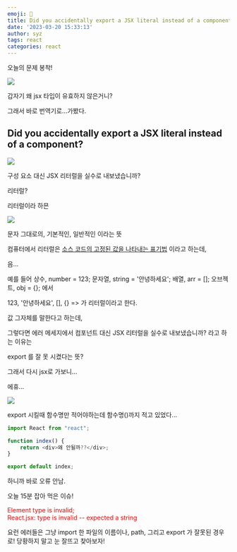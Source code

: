 ```yaml
---
emoji: 🧐
title: Did you accidentally export a JSX literal instead of a component?
date: '2023-03-20 15:33:13'
author: syz
tags: react 
categories: react
---
```


오늘의 문제 봉착!

<style>
.gatsby-resp-image-wrapper {
    margin-left: inherit !important;
}
</style>
<img src="/error_msg1.png"/>

갑자기 왜 jsx 타입이 유효하지 않은거니?

그래서 바로 번역기로...가봤다.

## Did you accidentally export a JSX literal instead of a component?

<img src="/msg.png">

구성 요소 대신 JSX 리터럴을 실수로 내보냈습니까?

리터럴?

리터럴이라 하믄

<img src="/literal.png">

문자 그대로의, 기본적인, 일반적인 이라는 뜻

컴퓨터에서 리터럴은 [소스 코드의 고정된 값을 나타내는 표기법](https://ko.wikipedia.org/wiki/%EB%A6%AC%ED%84%B0%EB%9F%B4) 이라고 하는데,

음...

예를 들어 
상수, number = 123;
문자열, string = '안녕하세요';
배열, arr = [];
오브젝트, obj = {};
에서

123, '안녕하세요', [], {} => 가 리터럴이라고 한다.

값 그자체를 말한다고 하는데,

그렇다면 에러 메세지에서 컴포넌트 대신 JSX 리터럴을 실수로 내보냈습니까? 라고 하는 이유는

export 를 잘 못 시켰다는 뜻?

그래서 다시 jsx로 가보니...

에휴...

<img src="/code.png">

export 시킬때 함수명만 적어야하는데 함수명()까지 적고 있었다...

```js
import React from "react";

function index() {
    return <div>왜 안될까??</div>;
}

export default index;
```
 
하니까 바로 오류 안남.

오늘 15분 잡아 먹은 이슈!

<span style="color:red;">
    Element type is invalid; 
</span>    
<br/>
<span style="color:red;">
    React.jsx: type is invalid -- expected a string
</span>    


요런 에러들은 그냥 import 한 파일의 이름이나,
path, 그리고 export 가 잘못된 경우로! 당황하지 말고 눈 잘뜨고 찾아보자!
